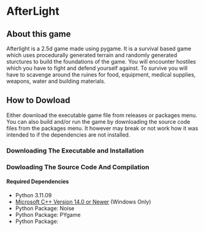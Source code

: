 # AfterLight
## About this game
Afterlight is a 2.5d game made using pygame. It is a survival based game which uses procedurally generated terrain and randomly generated sturctures to build the foundations of the game. You will encounter hostiles which you have to fight and defend yourself against. 
To survive you will have to scavenge around the ruines for food, equipment, medical supplies, weapons, water and building materials. 

## How to Dowload
Either download the executable game file from releases or packages menu. You can also build and/or run the game by downloading the source code files from the packages menu. It however may break or not work how it was intended to if the dependencies are not installed.

### Downloading The Executable and Installation

### Dowloading The Source Code And Compilation
#### Required Dependencies
- Python 3.11.09
- [Microsoft C++ Version 14.0 or Newer](https://aka.ms/vs/17/release/vc_redist.x64.exe) (Windows Only)
- Python Package: Noise
- Python Package: PYgame
- Python Package:



